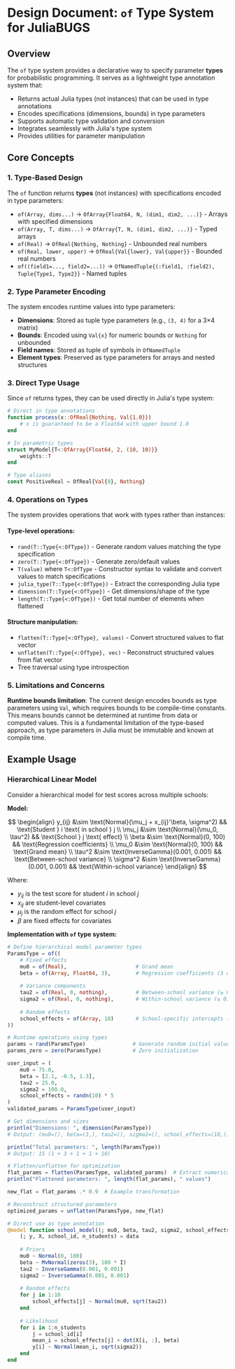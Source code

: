 # Design Document: `of` Type System for JuliaBUGS

## Overview

The `of` type system provides a declarative way to specify parameter **types** for probabilistic programming. It serves as a lightweight type annotation system that:
- Returns actual Julia types (not instances) that can be used in type annotations
- Encodes specifications (dimensions, bounds) in type parameters
- Supports automatic type validation and conversion
- Integrates seamlessly with Julia's type system
- Provides utilities for parameter manipulation

## Core Concepts

### 1. Type-Based Design

The `of` function returns **types** (not instances) with specifications encoded in type parameters:
- `of(Array, dims...)` → `OfArray{Float64, N, (dim1, dim2, ...)}` - Arrays with specified dimensions
- `of(Array, T, dims...)` → `OfArray{T, N, (dim1, dim2, ...)}` - Typed arrays
- `of(Real)` → `OfReal{Nothing, Nothing}` - Unbounded real numbers
- `of(Real, lower, upper)` → `OfReal{Val{lower}, Val{upper}}` - Bounded real numbers
- `of((field1=..., field2=...))` → `OfNamedTuple{(:field1, :field2), Tuple{Type1, Type2}}` - Named tuples

### 2. Type Parameter Encoding

The system encodes runtime values into type parameters:
- **Dimensions**: Stored as tuple type parameters (e.g., `(3, 4)` for a 3×4 matrix)
- **Bounds**: Encoded using `Val{x}` for numeric bounds or `Nothing` for unbounded
- **Field names**: Stored as tuple of symbols in `OfNamedTuple`
- **Element types**: Preserved as type parameters for arrays and nested structures

### 3. Direct Type Usage

Since `of` returns types, they can be used directly in Julia's type system:
```julia
# Direct in type annotations
function process(x::OfReal{Nothing, Val{1.0}})
    # x is guaranteed to be a Float64 with upper bound 1.0
end

# In parametric types
struct MyModel{T<:OfArray{Float64, 2, (10, 10)}}
    weights::T
end

# Type aliases
const PositiveReal = OfReal{Val{0}, Nothing}
```

### 4. Operations on Types

The system provides operations that work with types rather than instances:

#### Type-level operations:
- `rand(T::Type{<:OfType})` - Generate random values matching the type specification
- `zero(T::Type{<:OfType})` - Generate zero/default values 
- `T(value)` where `T<:OfType` - Constructor syntax to validate and convert values to match specifications
- `julia_type(T::Type{<:OfType})` - Extract the corresponding Julia type
- `dimension(T::Type{<:OfType})` - Get dimensions/shape of the type
- `length(T::Type{<:OfType})` - Get total number of elements when flattened

#### Structure manipulation:
- `flatten(T::Type{<:OfType}, values)` - Convert structured values to flat vector
- `unflatten(T::Type{<:OfType}, vec)` - Reconstruct structured values from flat vector
- Tree traversal using type introspection

### 5. Limitations and Concerns

**Runtime bounds limitation**: The current design encodes bounds as type parameters using `Val`, which requires bounds to be compile-time constants. This means bounds cannot be determined at runtime from data or computed values. This is a fundamental limitation of the type-based approach, as type parameters in Julia must be immutable and known at compile time.

## Example Usage

### Hierarchical Linear Model

Consider a hierarchical model for test scores across multiple schools:

**Model:**

$$
\begin{align}
y_{ij} &\sim \text{Normal}(\mu_j + x_{ij}'\beta, \sigma^2) && \text{Student } i \text{ in school } j \\
\mu_j &\sim \text{Normal}(\mu_0, \tau^2) && \text{School } j \text{ effect} \\
\beta &\sim \text{Normal}(0, 100) && \text{Regression coefficients} \\
\mu_0 &\sim \text{Normal}(0, 100) && \text{Grand mean} \\
\tau^2 &\sim \text{InverseGamma}(0.001, 0.001) && \text{Between-school variance} \\
\sigma^2 &\sim \text{InverseGamma}(0.001, 0.001) && \text{Within-school variance}
\end{align}
$$

Where:
- $y_{ij}$ is the test score for student $i$ in school $j$
- $x_{ij}$ are student-level covariates
- $\mu_j$ is the random effect for school $j$
- $\beta$ are fixed effects for covariates

**Implementation with `of` type system:**

```julia
# Define hierarchical model parameter types
ParamsType = of((
    # Fixed effects
    mu0 = of(Real),                      # Grand mean
    beta = of(Array, Float64, 3),        # Regression coefficients (3 covariates)
    
    # Variance components
    tau2 = of(Real, 0, nothing),         # Between-school variance (≥ 0)
    sigma2 = of(Real, 0, nothing),       # Within-school variance (≥ 0)
    
    # Random effects
    school_effects = of(Array, 10)       # School-specific intercepts (10 schools)
))

# Runtime operations using types
params = rand(ParamsType)               # Generate random initial values
params_zero = zero(ParamsType)          # Zero initialization

user_input = (
    mu0 = 75.0,
    beta = [2.1, -0.5, 1.3],
    tau2 = 25.0,
    sigma2 = 100.0,
    school_effects = randn(10) * 5
)
validated_params = ParamsType(user_input)

# Get dimensions and sizes
println("Dimensions: ", dimension(ParamsType))
# Output: (mu0=(), beta=(3,), tau2=(), sigma2=(), school_effects=(10,))

println("Total parameters: ", length(ParamsType))
# Output: 15 (1 + 3 + 1 + 1 + 10)

# Flatten/unflatten for optimization
flat_params = flatten(ParamsType, validated_params)  # Extract numerical vector
println("Flattened parameters: ", length(flat_params), " values")

new_flat = flat_params .* 0.9  # Example transformation

# Reconstruct structured parameters
optimized_params = unflatten(ParamsType, new_flat)

# Direct use as type annotation
@model function school_model((; mu0, beta, tau2, sigma2, school_effects)::ParamsType, data)
    (; y, X, school_id, n_students) = data
    
    # Priors
    mu0 ~ Normal(0, 100)
    beta ~ MvNormal(zeros(3), 100 * I)
    tau2 ~ InverseGamma(0.001, 0.001)
    sigma2 ~ InverseGamma(0.001, 0.001)
    
    # Random effects
    for j in 1:10
        school_effects[j] ~ Normal(mu0, sqrt(tau2))
    end
    
    # Likelihood
    for i in 1:n_students
        j = school_id[i]
        mean_i = school_effects[j] + dot(X[i, :], beta)
        y[i] ~ Normal(mean_i, sqrt(sigma2))
    end
end
```
